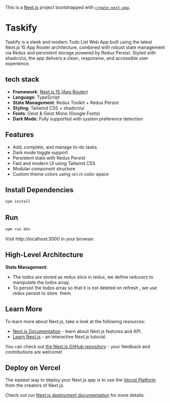 This is a [Next.js](https://nextjs.org) project bootstrapped with [`create-next-app`](https://nextjs.org/docs/app/api-reference/cli/create-next-app).

# Taskify
Taskify is a sleek and modern Todo List Web App built using the latest Next.js 15 App Router architecture, combined with robust state management via Redux and persistent storage powered by Redux Persist. Styled with shadcn/ui, the app delivers a clean, responsive, and accessible user experience.

## tech stack
- **Framework**: [Next.js 15 (App Router)](https://nextjs.org/)
- **Language**: TypeScript
- **State Management**: Redux Toolkit + Redux Persist
- **Styling**: Tailwind CSS + shadcn/ui
- **Fonts**: Geist & Geist Mono (Google Fonts)
- **Dark Mode**: Fully supported with system preference detection

## Features
- Add, complete, and manage to-do tasks
- Dark mode toggle support
- Persistent state with Redux Persist
- Fast and modern UI using Tailwind CSS
- Modular component structure
- Custom theme colors using `oklch` color space

## Install Dependencies
```bash
npm install
```
## Run
```bash
npm run dev
```
Visit http://localhost:3000 in your browser.

## High-Level Architecture
**State Management**: 
- The todos are stored as redux slice in redux, we define reducers to manipulate the todos array.
- To persist the todos array so that it is not deleted on refresh , we use redux persist to store  them.

## Learn More

To learn more about Next.js, take a look at the following resources:

- [Next.js Documentation](https://nextjs.org/docs) - learn about Next.js features and API.
- [Learn Next.js](https://nextjs.org/learn) - an interactive Next.js tutorial.

You can check out [the Next.js GitHub repository](https://github.com/vercel/next.js) - your feedback and contributions are welcome!

## Deploy on Vercel

The easiest way to deploy your Next.js app is to use the [Vercel Platform](https://vercel.com/new?utm_medium=default-template&filter=next.js&utm_source=create-next-app&utm_campaign=create-next-app-readme) from the creators of Next.js.

Check out our [Next.js deployment documentation](https://nextjs.org/docs/app/building-your-application/deploying) for more details.
